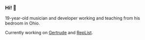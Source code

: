 ### Hi! 👋

19-year-old musician and developer working and teaching from his bedroom in Ohio.

Currently working on [Gertrude](https://gertrude.app) and [RepList](https://replist.innocencelabs.com).
